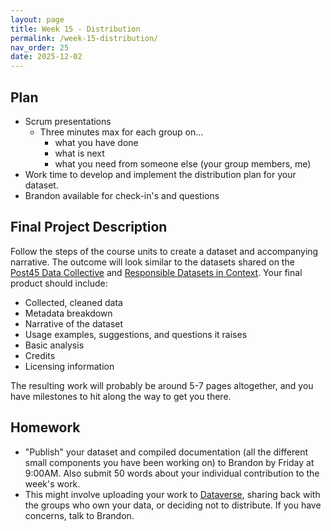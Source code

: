 ```yaml
---
layout: page
title: Week 15 - Distribution
permalink: /week-15-distribution/
nav_order: 25
date: 2025-12-02
---
```


## Plan

* Scrum presentations
    * Three minutes max for each group on…
        * what you have done
        * what is next
        * what you need from someone else (your group members, me)
* Work time to develop and implement the distribution plan for your dataset.
* Brandon available for check-in's and questions

## Final Project Description

Follow the steps of the course units to create a dataset and accompanying narrative. The outcome will look similar to the datasets shared on the [Post45 Data Collective](https://data.post45.org/) and [Responsible Datasets in Context](https://www.responsible-datasets-in-context.com/). Your final product should include:

* Collected, cleaned data
* Metadata breakdown
* Narrative of the dataset
* Usage examples, suggestions, and questions it raises
* Basic analysis
* Credits
* Licensing information

The resulting work will probably be around 5-7 pages altogether, and you have milestones to hit along the way to get you there.

## Homework

* "Publish" your dataset and compiled documentation (all the different small components you have been working on) to Brandon by Friday at 9:00AM. Also submit 50 words about your individual contribution to the week's work.
* This might involve uploading your work to [Dataverse](https://dataverse.lib.virginia.edu/), sharing back with the groups who own your data, or deciding not to distribute. If you have concerns, talk to Brandon. 